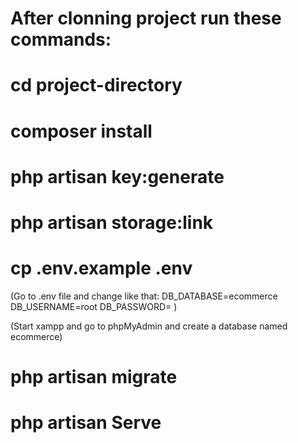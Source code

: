 <h1>After clonning project run these commands:</h1>

# cd project-directory
# composer install
# php artisan key:generate
# php artisan storage:link
# cp .env.example .env

(Go to .env file and change like that:
DB_DATABASE=ecommerce
DB_USERNAME=root
DB_PASSWORD=
)

(Start xampp and go to phpMyAdmin and create a database named ecommerce)

# php artisan migrate
# php artisan Serve
